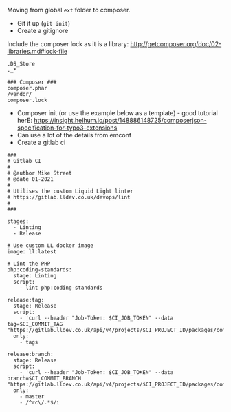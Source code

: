Moving from global `ext` folder to composer.

- Git it up (`git init`)
- Create a gitignore

Include the composer lock as it is a library: http://getcomposer.org/doc/02-libraries.md#lock-file

```
.DS_Store
._*

### Composer ###
composer.phar
/vendor/
composer.lock
```

- Composer init (or use the example below as a template) - good tutorial herE: https://insight.helhum.io/post/148886148725/composerjson-specification-for-typo3-extensions
- Can use a lot of the details from emconf
- Create a gitlab ci

```
###
# Gitlab CI
#
# @author Mike Street
# @date 01-2021
#
# Utilises the custom Liquid Light linter
# https://gitlab.lldev.co.uk/devops/lint
#
###

stages:
  - Linting
  - Release

# Use custom LL docker image
image: ll:latest

# Lint the PHP
php:coding-standards:
  stage: Linting
  script:
    - lint php:coding-standards

release:tag:
  stage: Release
  script:
    - 'curl --header "Job-Token: $CI_JOB_TOKEN" --data tag=$CI_COMMIT_TAG "https://gitlab.lldev.co.uk/api/v4/projects/$CI_PROJECT_ID/packages/composer"'
  only:
    - tags

release:branch:
  stage: Release
  script:
    - 'curl --header "Job-Token: $CI_JOB_TOKEN" --data branch=$CI_COMMIT_BRANCH "https://gitlab.lldev.co.uk/api/v4/projects/$CI_PROJECT_ID/packages/composer"'
  only:
    - master
    - /^rc\/.*$/i
```
